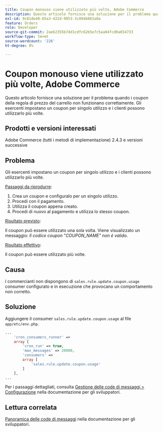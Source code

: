 ```yaml
---
title: Coupon monouso viene utilizzato più volte, Adobe Commerce
description: Questo articolo fornisce una soluzione per il problema quando i coupon della regola di prezzo del carrello non funzionano correttamente. Gli esercenti impostano un coupon per singolo utilizzo e i clienti possono utilizzarlo più volte.
exl-id: 9c81de40-65a3-422d-9053-3c894b863a0a
feature: Orders
role: Developer
source-git-commit: 2aeb2355b74d1cdfc62b5e7c5aa04fcd0a654733
workflow-type: tm+mt
source-wordcount: '226'
ht-degree: 0%

---
```


# Coupon monouso viene utilizzato più volte, Adobe Commerce

Questo articolo fornisce una soluzione per il problema quando i coupon della regola di prezzo del carrello non funzionano correttamente. Gli esercenti impostano un coupon per singolo utilizzo e i clienti possono utilizzarlo più volte.


## Prodotti e versioni interessati

Adobe Commerce (tutti i metodi di implementazione) 2.4.3 e versioni successive

## Problema

Gli esercenti impostano un coupon per singolo utilizzo e i clienti possono utilizzarlo più volte.

<u>Passaggi da riprodurre</u>:

1. Crea un coupon e configuralo per un singolo utilizzo.
1. Procedi con il pagamento.
1. Utilizza il coupon appena creato.
1. Procedi di nuovo al pagamento e utilizza lo stesso coupon.

<u>Risultato previsto</u>:

Il coupon può essere utilizzato una sola volta. Viene visualizzato un messaggio: *Il codice coupon &quot;COUPON_NAME&quot; non è valido*.

<u>Risultato effettivo</u>:

Il coupon può essere utilizzato più volte.


## Causa

I commercianti non dispongono di `sales.rule.update.coupon.usage` consumer configurato e in esecuzione che provocano un comportamento non corretto.

## Soluzione

Aggiungere il consumer `sales.rule.update.coupon.usage` al file `app/etc/env.php`.

```php
...
    'cron_consumers_runner' =>
    array [
        'cron_run' => true,
        'max_messages' => 20000,
        'consumers' =>
        array [
            'sales.rule.update.coupon.usage'
        ]
    ],
...
```

Per i passaggi dettagliati, consulta [Gestione delle code di messaggi > Configurazione](https://experienceleague.adobe.com/it/docs/commerce-operations/configuration-guide/message-queues/manage-message-queues#configuration) nella documentazione per gli sviluppatori.

## Lettura correlata

[Panoramica delle code di messaggi](https://experienceleague.adobe.com/it/docs/commerce-operations/configuration-guide/message-queues/message-queue-framework) nella documentazione per gli sviluppatori.
